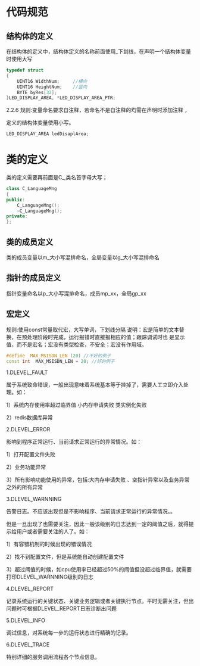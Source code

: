 

# 代码规范



## 结构体的定义

在结构体的定义中，结构体定义的名称前面使用_下划线，在声明一个结构体变量时使用大写 

```C++
typedef struct 
{ 
    UINT16 WidthNum;     //横向 
    UINT16 HeightNum;    //竖向 
    BYTE byRes[32]; 
}LED_DISPLAY_AREA, *LED_DISPLAY_AREA_PTR; 
```

2.2.6 规则:变量命名要求自注释，若命名不是自注释的均需在声明时添加注释 ，

定义的结构体变量使用小写。

```C++
LED_DISPLAY_AREA ledDisaplArea;
```



# 类的定义

类的定义需要再前面是C_,类名首字母大写；

```C++
class C_LanguageMng
{
public:
	C_LanguageMng();
	~C_LanguageMng();
private:
};
```

## 类的成员定义

类的成员变量以m_大小写混排命名，全局变量以g_大小写混排命名 

## 指针的成员定义

指针变量命名以p_大小写混排命名，成员mp_xx，全局gp_xx 

## 宏定义

规则:使用const常量取代宏，大写单词，下划线分隔 
说明：宏是简单的文本替换，在预处理阶段时完成，运行报错时直接报相应的值；跟踪调试时也 是显示值，而不是宏名；宏没有类型检查，不安全；宏没有作用域。 

```C++
#define  MAX_MSISDN_LEN (20) //不好的例子  
const int  MAX_MSISDN_LEN = 20; //好的例子
```


1.DLEVEL_FAULT

属于系统致命错误，一般出现意味着系统基本等于挂掉了，需要人工立即介入处理。如：

1）系统内存使用率超过临界值 小内存申请失败 类实例化失败
 
2）redis数据库异常


2.DLEVEL_ERROR

影响到程序正常运行、当前请求正常运行的异常情况。如：

1）打开配置文件失败

2）业务功能异常

3）所有影响功能使用的异常，包括:大内存申请失败 、空指针异常以及业务异常之外的所有异常


3.DLEVEL_WARNNING

告警日志。不应该出现但是不影响程序、当前请求正常运行的异常情况。。

但是一旦出现了也需要关注，因此一般该级别的日志达到一定的阈值之后，就得提示给用户或者需要关注的人了。如：

1）有容错机制的时候出现的错误情况

2）找不到配置文件，但是系统能自动创建配置文件                        

3）超过阈值的时候，如cpu使用率已经超过50%的阈值但没超过临界值，就需要打印DLEVEL_WARNNING级别的日志


4.DLEVEL_REPORT

记录系统运行的关键状态、关键业务逻辑或者关键执行节点。平时无需关注，但出问题时可根据DLEVEL_REPORT日志诊断出问题



5.DLEVEL_INFO

调试信息，对系统每一步的运行状态进行精确的记录。


6.DLEVEL_TRACE

特别详细的服务调用流程各个节点信息。

